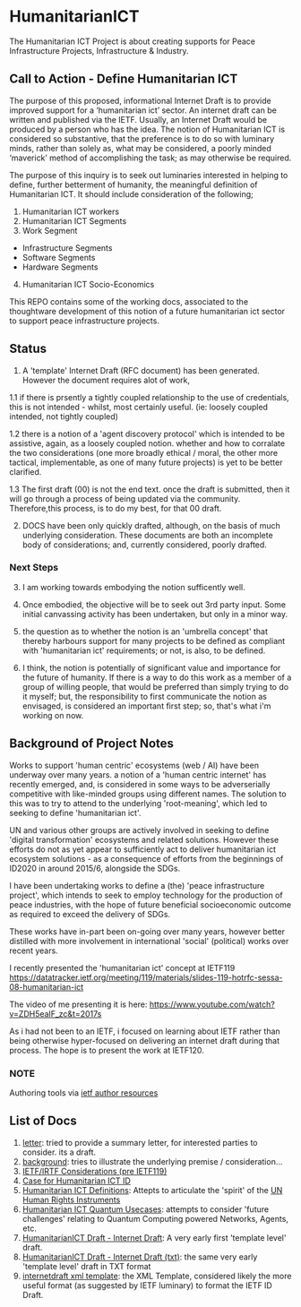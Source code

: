 # HumanitarianICT
The Humanitarian ICT Project is about creating supports for Peace Infrastructure Projects, Infrastructure &amp; Industry.

## Call to Action - Define Humanitarian ICT

The purpose of this proposed, informational Internet Draft is to provide improved support for a ‘humanitarian ict’ sector.  An internet draft can be written and published via the IETF. Usually, an Internet Draft would be produced by a person who has the idea.  The notion of Humanitarian ICT is considered so substantive, that the preference is to do so with luminary minds, rather than solely as, what may be considered, a poorly minded ‘maverick’ method of accomplishing the task; as may otherwise be required.

The purpose of this inquiry is to seek out luminaries interested in helping to define, further betterment of humanity, the meaningful definition of Humanitarian ICT.  It should include consideration of the following;

1. Humanitarian ICT workers
2. Humanitarian ICT Segments
3. Work Segment
- Infrastructure Segments
- Software Segments
- Hardware Segments
4. Humanitarian ICT Socio-Economics

This REPO contains some of the working docs, associated to the thoughtware development of this notion of a future humanitarian ict sector to support peace infrastructure projects.

## Status

1. A 'template' Internet Draft (RFC document) has been generated. However the document requires alot of work, 

1.1 if there is prsently a tightly coupled relationship to the use of credentials, this is not intended - whilst, most certainly useful.  (ie: loosely coupled intended, not tightly coupled)

1.2 there is a notion of a 'agent discovery protocol' which is intended to be assistive, again, as a loosely coupled notion. whether and how to corralate the two considerations (one more broadly ethical / moral, the other more tactical, implementable, as one of many future projects) is yet to be better clarified.

1.3 The first draft (00) is not the end text.  once the draft is submitted, then it will go through a process of being updated via the community. Therefore,this process, is to do my best, for that 00 draft.

2. DOCS have been only quickly drafted, although, on the basis of much underlying consideration.  These documents are both an incomplete body of considerations; and, currently considered, poorly drafted.

### Next Steps

3. I am working towards embodying the notion sufficently well.

4. Once embodied, the objective will be to seek out 3rd party input.  Some initial canvassing activity has been undertaken, but only in a minor way. 

5. the question as to whether the notion is an 'umbrella concept' that thereby harbours support for many projects to be defined as compliant with 'humanitarian ict' requirements; or not, is also, to be defined.

6. I think, the notion is potentially of significant value and importance for the future of humanity.  If there is a way to do this work as a member of a group of willing people, that would be preferred than simply trying to do it myself; but, the responsibility to first communicate the notion as envisaged, is considered an important first step; so, that's what i'm working on now.

## Background of Project Notes

Works to support 'human centric' ecosystems (web / AI) have been underway over many years.  a notion of a 'human centric internet' has recently emerged, and, is considered in some ways to be adverserially competitive with like-minded groups using different names.  The solution to this was to try to attend to the underlying 'root-meaning', which led to seeking to define 'humanitarian ict'.

UN and various other groups are actively involved in seeking to define 'digital transformation' ecosystems and related solutions.  However these efforts do not as yet appear to sufficiently act to deliver humanitarian ict ecosystem solutions - as a consequence of efforts from the beginnings of ID2020 in around 2015/6, alongside the SDGs.

I have been undertaking works to define a (the) 'peace infrastructure project', which intends to seek to employ technology for the production of peace industries, with the hope of future beneficial socioeconomic outcome as required to exceed the delivery of SDGs.

These works have in-part been on-going over many years, however better distilled with more involvement in international 'social' (political) works over recent years.

I recently presented the 'humanitarian ict' concept at IETF119
https://datatracker.ietf.org/meeting/119/materials/slides-119-hotrfc-sessa-08-humanitarian-ict

The video of me presenting it is here: 
https://www.youtube.com/watch?v=ZDH5eaIF_zc&t=2017s 

As i had not been to an IETF, i focused on learning about IETF rather than being otherwise hyper-focused on delivering an internet draft during that process.  The hope is to present the work at IETF120.

### NOTE

Authoring tools via [ietf author resources](https://authors.ietf.org/en/home)

## List of Docs
1. [letter](letter.md): tried to provide a summary letter, for interested parties to consider.  its a draft.
2. [background](background.md): tries to illustrate the underlying premise / consideration...  
3. [IETF/IRTF Considerations (pre IETF119)](ietfnotes.md)
4. [Case for Humanitarian ICT ID](CaseForHumanitarianICT.md)
5. [Humanitarian ICT Definitions](HumanitarianICTDefinitions.md): Attepts to articulate the 'spirit' of the [UN Human Rights Instruments](https://www.ohchr.org/en/instruments-listings)
6. [Humanitarian ICT Quantum Usecases](HumanitarianICTQMusecases.md): attempts to consider 'future challenges' relating to Quantum Computing powered Networks, Agents, etc.
7. [HumanitarianICT Draft - Internet Draft](HumanitarianICT.md): A very early first 'template level' draft.
8. [HumanitarianICT Draft - Internet Draft (txt)](rfc.txt): the same very early 'template level' draft in TXT format 
9. [internetdraft xml template](rfc_template.xml): the XML Template, considered likely the more useful format (as suggested by IETF luminary) to format the IETF ID Draft.
